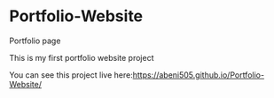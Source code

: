 # Portfolio-Website
Portfolio page

 This is my first portfolio website project 

You can see this project live here:https://abeni505.github.io/Portfolio-Website/